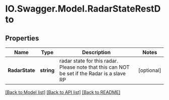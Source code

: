 # IO.Swagger.Model.RadarStateRestDto
## Properties

Name | Type | Description | Notes
------------ | ------------- | ------------- | -------------
**RadarState** | **string** | radar state for this radar. Please note that this can NOT be set if the Radar is a slave RP | [optional] 

[[Back to Model list]](../README.md#documentation-for-models) [[Back to API list]](../README.md#documentation-for-api-endpoints) [[Back to README]](../README.md)

